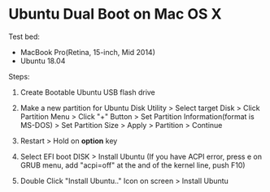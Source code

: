 # Ubuntu Dual Boot on Mac OS X

Test bed:
* MacBook Pro(Retina, 15-inch, Mid 2014)
* Ubuntu 18.04

Steps:
1. Create Bootable Ubuntu USB flash drive

2. Make a new partition for Ubuntu
Disk Utility > Select target Disk > Click Partition Menu > Click "+" Button > Set Partition Information(format is MS-DOS) > Set Partition Size > Apply > Partition > Continue

3. Restart > Hold on **option** key

4. Select EFI boot DISK > Install Ubuntu
(If you have ACPI error, press e on GRUB menu, add "acpi=off" at the and of the kernel line, push F10)

5. Double Click "Install Ubuntu.." Icon on screen > Install Ubuntu

